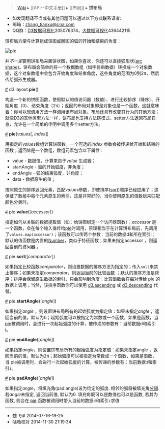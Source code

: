 > [Wiki](Home) ▸ [[API--中文手册]] ▸ [[布局]] ▸ **饼布局**

* 如发现翻译不当或有其他问题可以通过以下方式联系译者:
* 邮箱：zhang_tianxu@sina.com
* QQ群：[D3数据可视化](http://jq.qq.com/?_wv=1027&k=ZGcqYF)205076374，[大数据可视化](http://jq.qq.com/?_wv=1027&k=S8wGMe)436442115

饼布局方便与计算组成饼图或圈图的弧的开始和结束的角度：
 
![pie](https://github.com/mbostock/d3/wiki/pie.png)

并*不一定*要用饼布局来画饼状图，如果你喜欢，你还可以直接弧形状([arc shape](SVG-形状#arc))。饼布局会简单的将一个数据数组（如字符串数据）转换成一个对象数据，这个对象数组中会包含开始角度和结束角度，这些角度的范围为0到2π，然后传给弧形生成器。

<a name="pie" href="#pie">#</a> d3.layout.**pie**()

构造一个新的饼图函数，使用默认的值访问器（数值）、进行比较排序（降序）、开始角度（0）、结束角度（2π）；返回的布局对象即是对象也是一个函数，这就意味着：你可以想调用方法一样调用该布局对象，布局还具有改变其行为的其他方法；就像D3的其他类型方法一样，饼布局也支持方法链模式，setter方法返回布局自身，允许在一个简单的申明中调用多个setter方法。

<a name="_pie" href="#_pie">#</a> **pie**(*values*[, *index*])

用指定的*values*数组计算饼函数。一个可选的*index* 参数会被传递给开始和结束的函数；返回值是一个数组，数组元素包含以下属性：

* value - 数据值，计算来自于*value* 生成器；
* startAngle - 弧的开始弧度，非角度；
* endAngle - 弧的结束弧度，非角度；
* data - 数据原生的值；

按照原生的排序返回元素，匹配*values*参数，即使排序([sort](#sort))顺序已经应用了；这保证了数组中每个元素原生的索引，这是非常好的，当你使用原生的值数组来匹配颜色分类时。

<a name="value" href="#value">#</a> pie.**value**([*accessor*])

指定如何从关联的数据提取值（如：给饼图绑定一个访问器函数）；*accessor* 是一个函数，会在每个输入值传给[pie](#_pie)时调用，原理相当于在计算饼布局前，先调用了`values.map(accessor)`；该函数可以传两个参数：当前的数据d和所在索引i；默认的值函数是内置的[Number](https://developer.mozilla.org/en/JavaScript/Reference/Global_Objects/Number)，类似于特征函数；如果未指定accessor ，则返回当前的访问器 。

<a name="sort" href="#sort">#</a> pie.**sort**([*comparator*])

如果指定比较函数*comparator*，则设置数据的排序方法为指定的；传入`null`来禁止排序；如果未指定*comparator*，则返回当前的比较函数 ；默认的排序方法是降序；排序会保留原生数据的索引，只会影响到角度；比较函数会在每对传给 [pie](#_pie) 的数据上调用；当然，该排序函数你可以使用 [d3.ascending](Arrays#d3_ascending) 或  [d3.descending](Arrays#d3_descending) 代替。

<a name="startAngle" href="#startAngle">#</a> pie.**startAngle**([*angle*])

如果指定*angle* ，则设置饼布局所有的起始弧度为指定值：如果未指定*angle* ，返回当前的值，默认为0；起始弧度可以被指定为常数或一个函数，如果是函数，当 [pie](#_pie)被调用时，会进行一次起始弧度的计算，被传递的参数有：当前数据d和索引i。

<a name="endAngle" href="#endAngle">#</a> pie.**endAngle**([*angle*])

如果指定*angle*，则设置饼布局所有的起始弧度为指定值：如果未指定angle ，返回当前的值，默认为2π；起始弧度可以被指定为常数或一个函数，如果是函数，当 pie被调用时，会进行一次起始弧度的计算，被传递的参数有：当前数据`d`和索引`i`。
 
 <a name="padAngle" href="#padAngle">#</a> pie.**padAngle**([*angle*])

如果指定*angle*，将填充角(pad angle)设为给定的弧度. 相邻的弧将被填充角[分隔](http://bl.ocks.org/mbostock/f098d146315be4d1db52). 若*angle*未指定, 返回当前值, 默认为0. 填充角既可以是数值也可以是函数, 若其为函数, 则会在 [pie](#_pie) 函数被调用时带入当前的数据`d`和索引`i`求值

----
* 魏飞译 2014-07-16-19-25
* 咕噜校对 2014-11-30 21:19:34
